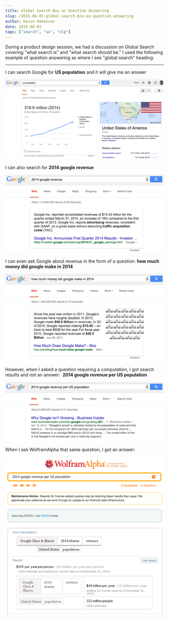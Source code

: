 ```yaml
---
title: Global Search Box as Question Answering
slug: /2015-06-01-global-search-box-as-question-answering
author: Kevin Hakanson
date: 2015-06-01
tags: ["search", "ux", "nlp"]
---
```

During a product design session, we had a discussion on Global Search covering "what search is" and "what search should be."  I used the following example of question answering as where I see "global search" heading:

---
  
I can search Google for **US population** and it will give me an answer

[![Google "US population"](images/Google+-+US+population.png)](images/Google+-+US+population.png)

I can also search for **2014 google revenue**

[![Google "2014 google revenue"](images/Google+-+revenue.png)](images/Google+-+revenue.png)

I can even ask Google about revenue in the form of a question: **how much money did google make in 2014**

[![Google "how much money did google make in 2014"](images/Google+-+how.png)](images/Google+-+how.png)

However, when I asked a question requiring a computation, I got search results and not an answer:  **2014 google revenue per US population**

[![Google "2014 google revenue per US population"](images/Google+-+revenue+per+US.png)](images/Google+-+revenue+per+US.png)

When I ask WolframAlpha that same question, I got an answer:

[![WolframAlpha "2014 google revenue per US population"](images/WolframAlpha.png)](images/WolframAlpha.png)
